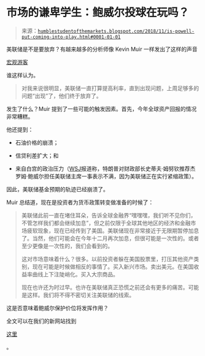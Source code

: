 <!--yml

类别：未分类

时间：2024 年 05 月 18 日 02:35:17

-->

# 市场的谦卑学生：鲍威尔投球在玩吗？

> 来源：[`humblestudentofthemarkets.blogspot.com/2018/11/is-powell-put-coming-into-play.html#0001-01-01`](https://humblestudentofthemarkets.blogspot.com/2018/11/is-powell-put-coming-into-play.html#0001-01-01)

美联储是不是要放弃？有越来越多的分析师像 Kevin Muir 一样发出了这样的声音

[宏观游客](https://www.themacrotourist.com/posts/2018/11/21/fedblinks/)

谁这样认为。

> 对我来说很明显，美联储一直打算提高利率，直到出现问题，上周足够多的问题“出现”了，他们终于放弃了。

发生了什么？Muir 提到了一些可能的触发因素。首先，今年全球资产回报的情况非常糟糕。

他还提到：

+   石油价格的崩溃；

+   信贷利差扩大；和

+   来自白宫的政治压力（[WSJ](https://www.wsj.com/articles/trump-expresses-dissatisfaction-with-treasury-secretary-1543006250)报道称，特朗普对财政部长史蒂夫·姆努钦推荐杰罗姆·鲍威尔担任美联储主席一事表示不满，因为美联储正在实行紧缩政策）。

因此，美联储基金预期的轨迹已经崩溃了。

Muir 总结道，现在是投资者为货币政策转变做准备的时候了：

> 美联储此前一直在堵住耳朵，告诉全球金融界“嘿嘿嘿，我们听不见你们，不管怎样我们都会继续加息”，但之前仅限于全球其他地区的经济和金融市场疲软现象，现在已经传到了美国。美联储现在非常接近于无限期暂停加息了。当然，他们可能会在今年十二月再次加息，但很可能是一次性的。或者至少更像是一次性的，我们会看到的。
> 
> 这对市场意味着什么？很多。以前投资者躲在美国股票里，打压其他资产类别，现在可能是时候做相反的事情了。买入新兴市场。卖出美元。在美国收益率曲线上下注陡峭化。买入大宗商品。
> 
> 现在也许还为时过早。也许在美联储真正恐慌之前还会有更多的痛苦。可能是这样。我们将不得不密切关注美联储的线索。

这是否意味着鲍威尔保护价位将发挥作用？

全文可以在我们的新网站找到

[这里](https://humblestudentofthemarkets.com/2018/11/26/is-the-powell-put-coming-into-play/)

。
